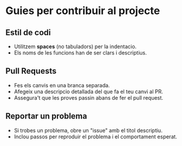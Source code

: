 # Guies per contribuir al projecte

## Estil de codi

- Utilitzem **spaces** (no tabuladors) per la indentacio.
- Els noms de les funcions han de ser clars i descriptius.

## Pull Requests

- Fes els canvis en una branca separada.
- Afegeix una descripcio detallada del que fa el teu canvi al PR.
- Assegura't que les proves passin abans de fer el pull request.

## Reportar un problema

- Si trobes un problema, obre un "issue" amb el titol descriptiu.
- Inclou passos per reproduir el problema i el comportament esperat.
